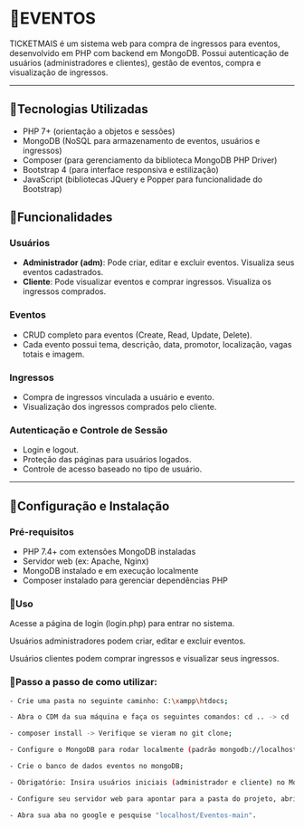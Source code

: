 # 🎊EVENTOS 

TICKETMAIS é um sistema web para compra de ingressos para eventos, desenvolvido em PHP com backend em MongoDB. Possui autenticação de usuários (administradores e clientes), gestão de eventos, compra e visualização de ingressos.

---

## 📌Tecnologias Utilizadas

- PHP 7+ (orientação a objetos e sessões)
- MongoDB (NoSQL para armazenamento de eventos, usuários e ingressos)
- Composer (para gerenciamento da biblioteca MongoDB PHP Driver)
- Bootstrap 4 (para interface responsiva e estilização)
- JavaScript (bibliotecas JQuery e Popper para funcionalidade do Bootstrap)



## 📌Funcionalidades

### Usuários
- **Administrador (adm)**: Pode criar, editar e excluir eventos. Visualiza seus eventos cadastrados.
- **Cliente**: Pode visualizar eventos e comprar ingressos. Visualiza os ingressos comprados.

### Eventos
- CRUD completo para eventos (Create, Read, Update, Delete).
- Cada evento possui tema, descrição, data, promotor, localização, vagas totais e imagem.

### Ingressos
- Compra de ingressos vinculada a usuário e evento.
- Visualização dos ingressos comprados pelo cliente.

### Autenticação e Controle de Sessão
- Login e logout.
- Proteção das páginas para usuários logados.
- Controle de acesso baseado no tipo de usuário.

---

## 📌Configuração e Instalação

### Pré-requisitos

- PHP 7.4+ com extensões MongoDB instaladas
- Servidor web (ex: Apache, Nginx)
- MongoDB instalado e em execução localmente
- Composer instalado para gerenciar dependências PHP


### 📌Uso

Acesse a página de login (login.php) para entrar no sistema.

Usuários administradores podem criar, editar e excluir eventos.

Usuários clientes podem comprar ingressos e visualizar seus ingressos.



### 📌Passo a passo de como utilizar:

```bash
- Crie uma pasta no seguinte caminho: C:\xampp\htdocs;

- Abra o CDM da sua máquina e faça os seguintes comandos: cd .. -> cd .. (Até chegar a C: \) -> cd xampp -> cd htdocs -> git clone https://github.com/melissabvieira/Eventos.git;

- composer install -> Verifique se vieram no git clone;

- Configure o MongoDB para rodar localmente (padrão mongodb://localhost:27017);

- Crie o banco de dados eventos no mongoDB;

- Obrigatório: Insira usuários iniciais (administrador e cliente) no MongoDB para testes -> basta rodar no terminal 'php usuarios.php'

- Configure seu servidor web para apontar para a pasta do projeto, abrindo o XAMPP e ligando o APACHE;

- Abra sua aba no google e pesquise "localhost/Eventos-main".




